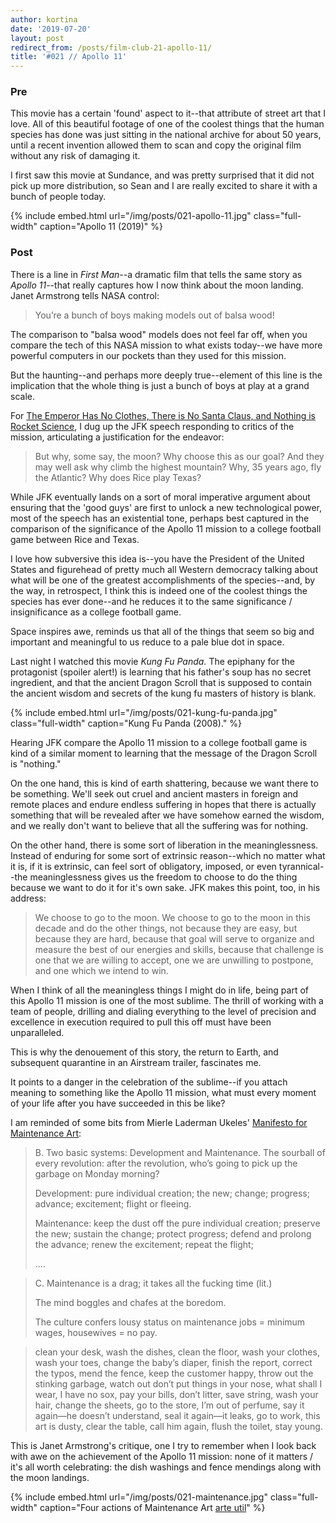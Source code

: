 ```yaml
---
author: kortina
date: '2019-07-20'
layout: post
redirect_from: /posts/film-club-21-apollo-11/
title: '#021 // Apollo 11'
---
```


### Pre

This movie has a certain 'found' aspect to it--that attribute of street art that I love.
All of this beautiful footage of one of the coolest things that the human species has done was just
sitting in the national archive for about 50 years, until a recent invention allowed them to scan
and copy the original film without any risk of damaging it.

I first saw this movie at Sundance, and was pretty surprised that it did not pick up more
distribution, so Sean and I are really excited to share it with a bunch of people today.

{% include embed.html url="/img/posts/021-apollo-11.jpg" class="full-width" caption="Apollo 11 (2019)" %}

### Post

There is a line in _First Man_--a dramatic film that tells the same story as _Apollo 11_--that
really captures how I now think about the moon landing. Janet Armstrong tells NASA control:

> You’re a bunch of boys making models out of balsa wood!

The comparison to "balsa wood" models does not feel far off, when you compare the tech of this NASA
mission to what exists today--we have more powerful computers in our pockets than they used for this
mission.

But the haunting--and perhaps more deeply true--element of this line is the implication that the
whole thing is just a bunch of boys at play at a grand scale.

For [The Emperor Has No Clothes, There is No Santa Claus, and Nothing is Rocket
Science](https://kortina.nyc/essays/the-emperor-has-no-clothes-there-is-no-santa-claus-and-nothing-is-rocket-science/), I dug up the JFK speech responding to critics of the mission, articulating a justification for the endeavor:

> But why, some say, the moon? Why choose this as our goal? And they may well ask why climb the highest mountain? Why, 35 years ago, fly the Atlantic? Why does Rice play Texas?

While JFK eventually lands on a sort of moral imperative argument about ensuring that the 'good guys' are first to unlock a new technological power, most of the speech has an existential tone, perhaps best captured in the comparison of the significance of the Apollo 11 mission to a college football game between Rice and Texas.

I love how subversive this idea is--you have the President of the United States and figurehead of
pretty much all Western democracy talking about what will be one of the greatest accomplishments of
the species--and, by the way, in retrospect, I think this is indeed one of the coolest things the species
has ever done--and he reduces it to the same significance / insignificance as a college football
game.

Space inspires awe, reminds us that all of the things that seem so big and important and meaningful
to us reduce to a pale blue dot in space.

Last night I watched this movie _Kung Fu Panda._ The epiphany for the protagonist (spoiler alert!)
is learning that his father's soup has no secret ingredient, and that the ancient Dragon Scroll
that is supposed to contain the ancient wisdom and secrets of the kung fu masters of history is blank.

{% include embed.html url="/img/posts/021-kung-fu-panda.jpg" class="full-width" caption="Kung Fu Panda (2008)." %}

Hearing JFK compare the Apollo 11 mission to a college football game is kind of a similar moment to
learning that the message of the Dragon Scroll is "nothing."

On the one hand, this is kind of earth shattering, because we want there to be something. We'll
seek out cruel and ancient masters in foreign and remote places and endure endless suffering in
hopes that there is actually something that will be revealed after we have somehow earned the
wisdom, and we really don't want to believe that all the suffering was for nothing.

On the other hand, there is some sort of liberation in the meaninglessness. Instead of enduring for
some sort of extrinsic reason--which no matter what it is, if it is extrinsic, can feel sort of obligatory, imposed, or even tyrannical--the meaninglessness gives us the freedom to choose to do the thing because
we want to do it for it's own sake. JFK makes this point, too, in his address:

> We choose to go to the moon. We choose to go to the moon in this decade and do the other things, not because they are easy, but because they are hard, because that goal will serve to organize and measure the best of our energies and skills, because that challenge is one that we are willing to accept, one we are unwilling to postpone, and one which we intend to win.

When I think of all the meaningless things I might do in life, being part of this Apollo 11 mission
is one of the most sublime. The thrill of working with a team of people, drilling and dialing
everything to the level of precision and excellence in execution required to pull this off must have
been unparalleled.

This is why the denouement of this story, the return to Earth, and subsequent quarantine in
an Airstream trailer, fascinates me.

It points to a danger in the celebration of the sublime--if you attach meaning to something like the
Apollo 11 mission, what must every moment of your life after you have succeeded in this be like?

I am reminded of some bits from Mierle Laderman Ukeles' [Manifesto for Maintenance
Art](https://www.queensmuseum.org/wp-content/uploads/2016/04/Ukeles_MANIFESTO.pdf):

> B. Two basic systems: Development and Maintenance. The sourball of every revolution: after the revolution, who’s going to pick up the garbage on Monday morning?
>
> Development: pure individual creation; the new; change; progress; advance; excitement; flight or fleeing.
>
> Maintenance: keep the dust off the pure individual creation; preserve the new; sustain the change; protect progress; defend and prolong the advance; renew the excitement; repeat the flight;
>
> ....

> C. Maintenance is a drag; it takes all the fucking time (lit.)
>
> The mind boggles and chafes at the boredom.
>
> The culture confers lousy status on maintenance jobs = minimum wages, housewives = no pay.

> clean your desk, wash the dishes, clean the floor, wash your clothes, wash your toes, change the baby’s diaper, finish the report, correct the typos, mend the fence, keep the customer happy, throw out the stinking garbage, watch out don’t put things in your nose, what shall I wear, I have no sox, pay your bills, don’t litter, save string, wash your hair, change the sheets, go to the store, I’m out of perfume, say it again—he doesn’t understand, seal it again—it leaks, go to work, this art is dusty, clear the table, call him again, flush the toilet, stay young.

This is Janet Armstrong's critique, one I try to remember when I look back with awe on the
achievement of the Apollo 11 mission: none of it matters / it's all worth celebrating: the dish
washings and fence mendings along with the moon landings.

{% include embed.html url="/img/posts/021-maintenance.jpg" class="full-width" caption="Four actions of Maintenance Art <a href='http://www.arte-util.org/projects/4-actions-of-maintenance-art/' target='_blank'>arte util</a>" %}